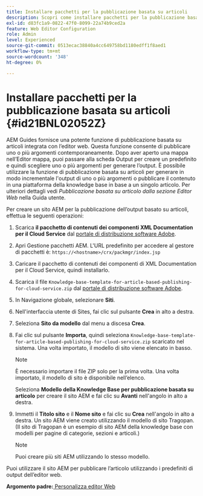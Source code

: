 ```yaml
---
title: Installare pacchetti per la pubblicazione basata su articoli
description: Scopri come installare pacchetti per la pubblicazione basata su articoli
exl-id: d83fc1a9-0822-47f0-8099-22a74b9ced2a
feature: Web Editor Configuration
role: Admin
level: Experienced
source-git-commit: 0513ecac38840a4cc649758bd1180edff1f8aed1
workflow-type: tm+mt
source-wordcount: '348'
ht-degree: 0%

---
```


# Installare pacchetti per la pubblicazione basata su articoli {#id21BNL02052Z}

AEM Guides fornisce una potente funzione di pubblicazione basata su articoli integrata con l’editor web. Questa funzione consente di pubblicare uno o più argomenti contemporaneamente. Dopo aver aperto una mappa nell’Editor mappa, puoi passare alla scheda Output per creare un predefinito e quindi scegliere uno o più argomenti per generare l’output. È possibile utilizzare la funzione di pubblicazione basata su articoli per generare in modo incrementale l&#39;output di uno o più argomenti o pubblicare il contenuto in una piattaforma della knowledge base in base a un singolo articolo. Per ulteriori dettagli vedi *Pubblicazione basata su articolo dalla sezione Editor Web* nella Guida utente.

Per creare un sito AEM per la pubblicazione dell’output basato su articoli, effettua le seguenti operazioni:

1. Scarica **il pacchetto di contenuti dei componenti XML Documentation per il Cloud Service** dal [portale di distribuzione software Adobe](https://experience.adobe.com/#/downloads/content/software-distribution/en/general.html).
1. Apri Gestione pacchetti AEM. L&#39;URL predefinito per accedere al gestore di pacchetti è: `https://<hostname>/crx/packmgr/index.jsp`
1. Caricare il pacchetto di contenuti dei componenti di XML Documentation per il Cloud Service, quindi installarlo.
1. Scarica il file `Knowledge-base-template-for-article-based-publishing-for-cloud-service.zip` dal [portale di distribuzione software Adobe](https://experience.adobe.com/#/downloads/content/software-distribution/en/general.html).
1. In Navigazione globale, selezionare **Siti**.
1. Nell&#39;interfaccia utente di Sites, fai clic sul pulsante **Crea** in alto a destra.
1. Seleziona **Sito da modello** dal menu a discesa **Crea**.
1. Fai clic sul pulsante **Importa**, quindi seleziona `Knowledge-base-template-for-article-based-publishing-for-cloud-service.zip` scaricato nel sistema. Una volta importato, il modello di sito viene elencato in basso.

   >[!NOTE]
   >
   > È necessario importare il file ZIP solo per la prima volta. Una volta importato, il modello di sito è disponibile nell’elenco.

   Seleziona **Modello della Knowledge Base per pubblicazione basata su articolo** per creare il sito AEM e fai clic su **Avanti** nell&#39;angolo in alto a destra.

1. Immetti il **Titolo sito** e il **Nome sito** e fai clic su **Crea** nell&#39;angolo in alto a destra. Un sito AEM viene creato utilizzando il modello di sito Tragopan. \(Il sito di Tragopan è un esempio di sito AEM della knowledge base con modelli per pagine di categorie, sezioni e articoli.\)

   >[!NOTE]
   >
   > Puoi creare più siti AEM utilizzando lo stesso modello.


Puoi utilizzare il sito AEM per pubblicare l’articolo utilizzando i predefiniti di output dell’editor web.

**Argomento padre:**[ Personalizza editor Web](conf-web-editor.md)
